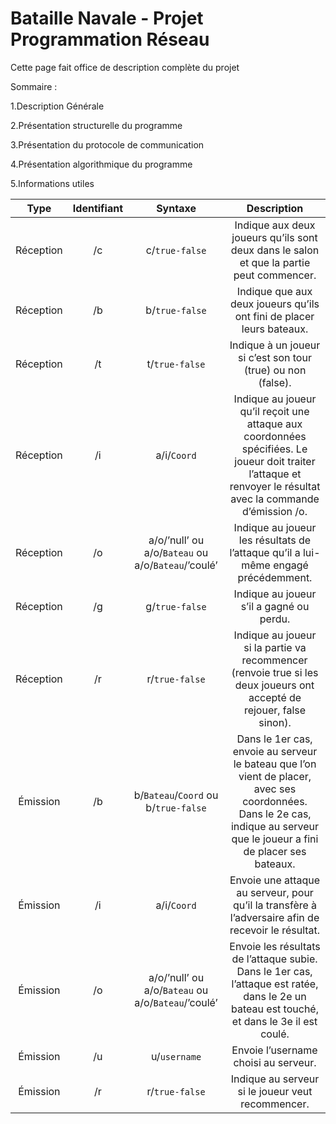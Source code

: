 # Bataille Navale - Projet Programmation Réseau

Cette page fait office de description complète du projet

Sommaire :

  1.Description Générale
  
  2.Présentation structurelle du programme
  
  3.Présentation du protocole de communication
  
  4.Présentation algorithmique du programme
  
  5.Informations utiles

**Type**|**Identifiant**|**Syntaxe**|**Description**
:-----:|:-----:|:-----:|:-----:
Réception|/c|c/`true-false`|Indique aux deux joueurs qu’ils sont deux dans le salon et que la partie peut commencer.
Réception|/b|b/`true-false` |Indique que aux deux joueurs qu’ils ont fini de placer leurs bateaux.
Réception|/t|t/`true-false`|Indique à un joueur si c’est son tour (true) ou non (false).
Réception|/i|a/i/`Coord`|Indique au joueur qu’il reçoit une attaque aux coordonnées spécifiées. Le joueur doit traiter l’attaque et renvoyer le résultat avec la commande d’émission /o.
Réception|/o|a/o/’null’ ou a/o/`Bateau` ou a/o/`Bateau`/’coulé’|Indique au joueur les résultats de l’attaque qu’il a lui-même engagé précédemment.
Réception|/g|g/`true-false`|Indique au joueur s’il a gagné ou perdu.
Réception|/r|r/`true-false`|Indique au joueur si la partie va recommencer (renvoie true si les deux joueurs ont accepté de rejouer, false sinon).
Émission|/b|b/`Bateau`/`Coord` ou b/`true-false` |Dans le 1er cas, envoie au serveur le bateau que l’on vient de placer, avec ses coordonnées. Dans le 2e cas, indique au serveur que le joueur a fini de placer ses bateaux.
Émission|/i|a/i/`Coord`|Envoie une attaque au serveur, pour qu’il la transfère à l’adversaire afin de recevoir le résultat.
Émission|/o|a/o/’null’ ou a/o/`Bateau` ou a/o/`Bateau`/’coulé’|Envoie les résultats de l’attaque subie. Dans le 1er cas, l’attaque est ratée, dans le 2e un bateau est touché, et dans le 3e il est coulé.
Émission|/u|u/`username`|Envoie l’username choisi au serveur.
Émission|/r|r/`true-false`|Indique au serveur si le joueur veut recommencer.

